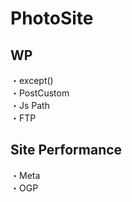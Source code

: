 # PhotoSite  

## WP  
・except()                              
・PostCustom  
・Js Path  
・FTP

## Site Performance
・Meta  
・OGP
